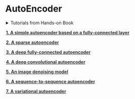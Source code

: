 # AutoEncoder

<div style="width:500px;margin:auto">
<details><summary>Tutorials from Hands-on Book</summary>
<ul>
<li>PCA with a linear Autoencoder</li>
<li>Stacked Autoencoders</li>
<li>Visualizing Fashion MNIST</li>
<li>Tying weights</li>
<li>Training one Autoencoder at a Time</li>
<li>Using Convolutional Layers Instead of Dense Layers</li>
<li>Recurrent Autoencoders</li>
<li>Stacked denoising Autoencoder</li>
<li>Sparse Autoencoder</li>
<li>Variational Autoencoder</li>
<li>Generate Fashion Images</li>
<li>Generative Adversarial Networks</li>
<li>Deep Convolutional GAN</li>
<li>Hashing Using a Binary Autoencoder</li>
</ul>
<a href="./notebooks/17_autoencoders_and_gans.html">notebook</a>
</details>

<p><a href="https://blog.keras.io/building-autoencoders-in-keras.html"><b style='color:#333'>1. A simple autoencoder based on a fully-connected layer</b></a> </p>

<p><a href="https://blog.keras.io/building-autoencoders-in-keras.html"><b style='color:#333'>2. A sparse autoencoder</b></a> </p>

<p><a href="https://blog.keras.io/building-autoencoders-in-keras.html"><b style='color:#333'>3. A deep fully-connected autoencoder</b></a> </p>

<p><a href="https://blog.keras.io/building-autoencoders-in-keras.html"><b style='color:#333'>4. A deep convolutional autoencoder</b></a> </p>

<p><a href="https://blog.keras.io/building-autoencoders-in-keras.html"><b style='color:#333'>5. An image denoising model</b></a> </p>

<p><a href="https://blog.keras.io/building-autoencoders-in-keras.html"><b style='color:#333'>6. A sequence-to-sequence autoencoder</b></a> </p>

<p><a href="https://blog.keras.io/building-autoencoders-in-keras.html"><b style='color:#333'>7. A variational autoencoder</b></a> </p>
</div>
